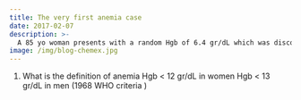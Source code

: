 ```yaml
---
title: The very first anemia case
date: 2017-02-07
description: >-
  A 85 yo woman presents with a random Hgb of 6.4 gr/dL which was discovered incidentally on a routine CBC. She has a history of DM type II, CKD stage III, CABG 5 years earlier, and bilateral femoral artery stenoses albeit with palpable femoral pulses. She appears pale, breathing normally with no chest pain and mentions a recent fall for which she hasn't received any medical attention. Upon further inquiry you elicit a baseline Hgb concentration of 9 gr/dL being supported by monthly darbepoetin alfa administration.
image: /img/blog-chemex.jpg
---
```


1. What is the definition of anemia
Hgb < 12 gr/dL in women
Hgb < 13 gr/dL in men
  (1968 WHO criteria )
